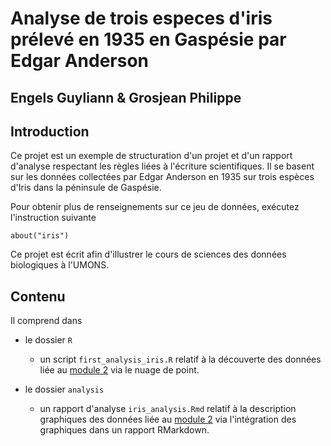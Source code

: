 # Analyse de trois especes d'iris prélevé en 1935 en Gaspésie par Edgar Anderson
## Engels Guyliann & Grosjean Philippe

## Introduction

Ce projet est un exemple de structuration d'un projet et d'un rapport d'analyse respectant les règles liées à l'écriture scientifiques. Il se basent sur les données collectées par Edgar Anderson en 1935 sur trois espèces d'Iris dans la péninsule de Gaspésie.

Pour obtenir plus de renseignements sur ce jeu de données, exécutez l'instruction suivante

```
about("iris")
```

Ce projet est écrit afin d'illustrer le cours de sciences des données biologiques à l'UMONS.

## Contenu

Il comprend dans

- le dossier `R` 
    + un script `first_analysis_iris.R` relatif à la découverte des données liée au [module 2](http://biodatascience-course.sciviews.org/sdd-umons/visu1.html) via le nuage de point.

- le dossier `analysis`
    + un rapport d'analyse `iris_analysis.Rmd` relatif à la description graphiques des données  liée au [module 2](http://biodatascience-course.sciviews.org/sdd-umons/visu1.html) via l'intégration des graphiques dans un rapport RMarkdown.



